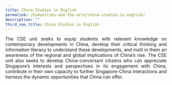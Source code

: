 ```yaml
---
title: China Studies in English
permalink: /humanities-and-the-arts/china-studies-in-english/
description: ""
third_nav_title: China Studies in English
---
```

<p align=justify>
The CSE unit seeks to equip students with relevant knowledge on contemporary developments in China, develop their critical thinking and information literacy to understand these developments, and instil in them an awareness of the regional and global implications of China’s rise. The CSE unit also seeks to develop China-conversant citizens who can appreciate Singapore’s interests and perspectives in its engagement with China, contribute in their own capacity to further Singapore-China interactions and harness the dynamic opportunities that China can offer.
</p>